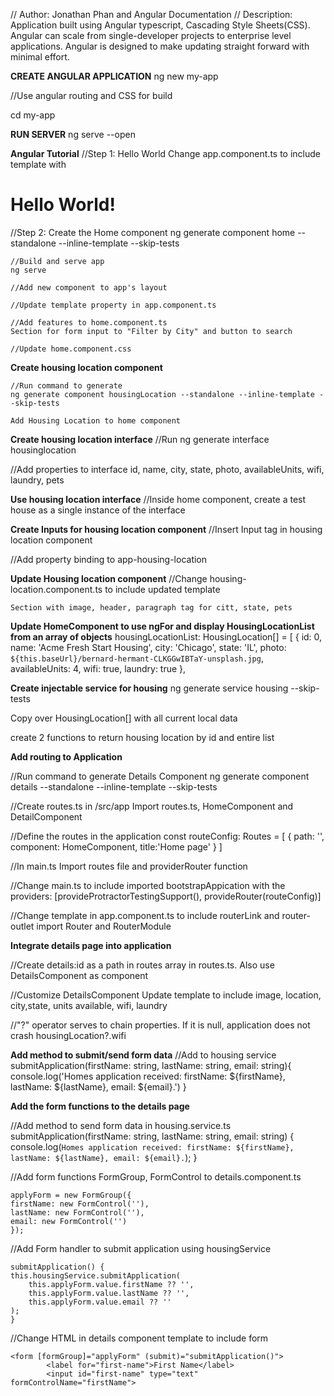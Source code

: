 // Author: Jonathan Phan and Angular Documentation
// Description: Application built using Angular typescript, Cascading Style Sheets(CSS).
                Angular can scale from single-developer projects to enterprise level applications.
                Angular is designed to make updating straight forward with minimal effort.

**CREATE ANGULAR APPLICATION**
ng new my-app

//Use angular routing and CSS for build

cd my-app

**RUN SERVER**
ng serve --open

**Angular Tutorial**
//Step 1: Hello World
    Change app.component.ts to include template with <h1>Hello World!</h1>

//Step 2: Create the Home component
    ng generate component home --standalone --inline-template --skip-tests

    //Build and serve app
    ng serve

    //Add new component to app's layout

    //Update template property in app.component.ts

    //Add features to home.component.ts
    Section for form input to "Filter by City" and button to search

    //Update home.component.css
    

**Create housing location component**

    //Run command to generate
    ng generate component housingLocation --standalone --inline-template --skip-tests

    Add Housing Location to home component

**Create housing location interface**
 //Run
 ng generate interface housinglocation

 //Add properties to interface
 id, name, city, state, photo, availableUnits, wifi, laundry, pets

**Use housing location interface**
//Inside home component, create a test house as a single instance of the interface

**Create Inputs for housing location component**
//Insert Input tag in housing location component

//Add property binding to app-housing-location

**Update Housing location component**
//Change housing-location.component.ts to include updated template

    Section with image, header, paragraph tag for citt, state, pets

**Update HomeComponent to use ngFor and display HousingLocationList from an array of objects**
housingLocationList: HousingLocation[] = [
    {
      id: 0,
      name: 'Acme Fresh Start Housing',
      city: 'Chicago',
      state: 'IL',
      photo: `${this.baseUrl}/bernard-hermant-CLKGGwIBTaY-unsplash.jpg`,
      availableUnits: 4,
      wifi: true,
      laundry: true
    },

**Create injectable service for housing**
ng generate service housing --skip-tests

Copy over HousingLocation[] with all current local data

create 2 functions to return housing location by id and entire list

**Add routing to Application**

//Run command to generate Details Component
ng generate component details --standalone --inline-template --skip-tests

//Create routes.ts in /src/app
Import routes.ts, HomeComponent and DetailComponent

//Define the routes in the application
const routeConfig: Routes = [
    {
        path: '',
        component: HomeComponent,
        title:'Home page'
    }
]

//In main.ts
Import routes file and providerRouter function

//Change main.ts to include imported bootstrapAppication with the 
    providers: 
    [provideProtractorTestingSupport(), provideRouter(routeConfig)]

//Change template in app.component.ts to include routerLink and router-outlet
import Router and RouterModule

**Integrate details page into application**

//Create details:id as a path in routes array in routes.ts.  Also use DetailsComponent as component

//Customize DetailsComponent
Update template to include image, location, city,state, units available, wifi, laundry

//"?" operator serves to chain properties.  If it is null, application does not crash
housingLocation?.wifi

**Add method to submit/send form data**
//Add to housing service
submitApplication(firstName: string, lastName: string, email: string){
    console.log('Homes application received: firstName: ${firstName}, lastName: ${lastName}, email: ${email}.')
  }

**Add the form functions to the details page**

//Add method to send form data in housing.service.ts
    submitApplication(firstName: string, lastName: string, email: string) {
  console.log(`Homes application received: firstName: ${firstName}, lastName: ${lastName}, email: ${email}.`);
}

//Add form functions FormGroup, FormControl to details.component.ts

    applyForm = new FormGroup({
    firstName: new FormControl(''),
    lastName: new FormControl(''),
    email: new FormControl('')
    });

//Add Form handler to submit application using housingService

    submitApplication() {
    this.housingService.submitApplication(
        this.applyForm.value.firstName ?? '',
        this.applyForm.value.lastName ?? '',
        this.applyForm.value.email ?? ''
    );
    }

//Change HTML in details component template to include form

    <form [formGroup]="applyForm" (submit)="submitApplication()">
            <label for="first-name">First Name</label>
            <input id="first-name" type="text" formControlName="firstName">
